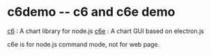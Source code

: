 # c6demo -- c6 and c6e demo

[c6](https://github.com/ccckmit/c6) : A chart library for node.js
[c6e](https://github.com/ccckmit/c6e) : A chart GUI based on electron.js

c6e is for node.js command mode, not for web page.
